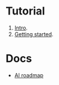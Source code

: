 # Tutorial

1. [Intro](../01-intro/README.md).
2. [Getting started](./02-getting-started/index.md).

# Docs

- [AI roadmap](./docs/roadmaps/AI.md)
